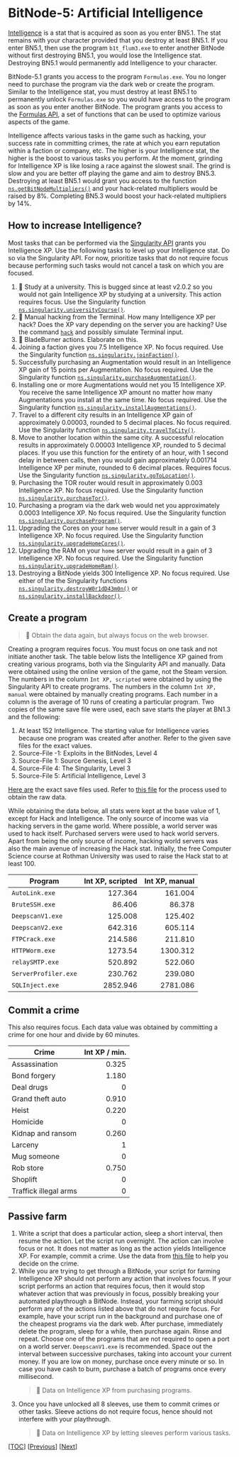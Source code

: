 # BitNode-5: Artificial Intelligence

[Intelligence](https://bitburner-official.readthedocs.io/en/latest/advancedgameplay/intelligence.html)
is a stat that is acquired as soon as you enter BN5.1. The stat remains with
your character provided that you destroy at least BN5.1. If you enter BN5.1,
then use the program `b1t_flum3.exe` to enter another BitNode without first
destroying BN5.1, you would lose the Intelligence stat. Destroying BN5.1 would
permanently add Intelligence to your character.

BitNode-5.1 grants you access to the program `Formulas.exe`. You no longer need
to purchase the program via the dark web or create the program. Similar to the
Intelligence stat, you must destroy at least BN5.1 to permanently unlock
`Formulas.exe` so you would have access to the program as soon as you enter
another BitNode. The program grants you access to the
[Formulas API](https://github.com/bitburner-official/bitburner-src/blob/dev/markdown/bitburner.formulas.md),
a set of functions that can be used to optimize various aspects of the game.

Intelligence affects various tasks in the game such as hacking, your success
rate in committing crimes, the rate at which you earn reputation within a
faction or company, etc. The higher is your Intelligence stat, the higher is the
boost to various tasks you perform. At the moment, grinding for Intelligence XP
is like losing a race against the slowest snail. The grind is slow and you are
better off playing the game and aim to destroy BN5.3. Destroying at least BN5.1
would grant you access to the function
[`ns.getBitNodeMultipliers()`](https://github.com/bitburner-official/bitburner-src/blob/dev/markdown/bitburner.ns.getbitnodemultipliers.md)
and your hack-related multipliers would be raised by 8%. Completing BN5.3 would
boost your hack-related multipliers by 14%.

## How to increase Intelligence?

Most tasks that can be performed via the
[Singularity API](https://github.com/bitburner-official/bitburner-src/blob/dev/markdown/bitburner.singularity.md)
grants you Intelligence XP. Use the following tasks to level up your
Intelligence stat. Do so via the Singularity API. For now, prioritize tasks that
do not require focus because performing such tasks would not cancel a task on
which you are focused.

1. 🐞 Study at a university. This is bugged since at least v2.0.2 so you would
   not gain Intelligence XP by studying at a university. This action requires
   focus. Use the Singularity function
   [`ns.singularity.universityCourse()`](https://github.com/bitburner-official/bitburner-src/blob/dev/markdown/bitburner.singularity.universitycourse.md).
1. 📝 Manual hacking from the Terminal. How many Intelligence XP per hack? Does
   the XP vary depending on the server you are hacking? Use the command
   [`hack`](https://bitburner-official.readthedocs.io/en/latest/basicgameplay/terminal.html#hack)
   and possibly simulate Terminal input.
1. 📝 BladeBurner actions. Elaborate on this.
1. Joining a faction gives you 7.5 Intelligence XP. No focus required. Use the
   Singularity function
   [`ns.singularity.joinFaction()`](https://github.com/bitburner-official/bitburner-src/blob/dev/markdown/bitburner.singularity.joinfaction.md).
1. Successfully purchasing an Augmentation would result in an Intelligence XP
   gain of 15 points per Augmentation. No focus required. Use the Singularity
   function
   [`ns.singularity.purchaseAugmentation()`](https://github.com/bitburner-official/bitburner-src/blob/dev/markdown/bitburner.singularity.purchaseaugmentation.md).
1. Installing one or more Augmentations would net you 15 Intelligence XP. You
   receive the same Intelligence XP amount no matter how many Augmentations you
   install at the same time. No focus required. Use the Singularity function
   [`ns.singularity.installAugmentations()`](https://github.com/bitburner-official/bitburner-src/blob/dev/markdown/bitburner.singularity.installaugmentations.md).
1. Travel to a different city results in an Intelligence XP gain of
   approximately 0.00003, rounded to 5 decimal places. No focus required. Use
   the Singularity function
   [`ns.singularity.travelToCity()`](https://github.com/bitburner-official/bitburner-src/blob/dev/markdown/bitburner.singularity.traveltocity.md).
1. Move to another location within the same city. A successful relocation
   results in approximately 0.00003 Intelligence XP, rounded to 5 decimal
   places. If you use this function for the entirety of an hour, with 1 second
   delay in between calls, then you would gain approximately 0.001714
   Intelligence XP per minute, rounded to 6 decimal places. Requires focus. Use
   the Singularity function
   [`ns.singularity.goToLocation()`](https://github.com/bitburner-official/bitburner-src/blob/dev/markdown/bitburner.singularity.gotolocation.md).
1. Purchasing the TOR router would result in approximately 0.003 Intelligence
   XP. No focus required. Use the Singularity function
   [`ns.singularity.purchaseTor()`](https://github.com/bitburner-official/bitburner-src/blob/dev/markdown/bitburner.singularity.purchasetor.md).
1. Purchasing a program via the dark web would net you approximately 0.0003
   Intelligence XP. No focus required. Use the Singularity function
   [`ns.singularity.purchaseProgram()`](https://github.com/bitburner-official/bitburner-src/blob/dev/markdown/bitburner.singularity.purchaseprogram.md).
1. Upgrading the Cores on your `home` server would result in a gain of 3
   Intelligence XP. No focus required. Use the Singularity function
   [`ns.singularity.upgradeHomeCores()`](https://github.com/bitburner-official/bitburner-src/blob/dev/markdown/bitburner.singularity.upgradehomecores.md).
1. Upgrading the RAM on your `home` server would result in a gain of 3
   Intelligence XP. No focus required. Use the Singularity function
   [`ns.singularity.upgradeHomeRam()`](https://github.com/bitburner-official/bitburner-src/blob/dev/markdown/bitburner.singularity.upgradehomeram.md).
1. Destroying a BitNode yields 300 Intelligence XP. No focus required. Use
   either of the the Singularity functions
   [`ns.singularity.destroyW0r1dD43m0n()`](https://github.com/bitburner-official/bitburner-src/blob/dev/markdown/bitburner.singularity.destroyw0r1dd43m0n.md)
   or
   [`ns.singularity.installBackdoor()`](https://github.com/bitburner-official/bitburner-src/blob/dev/markdown/bitburner.singularity.installbackdoor.md).

## Create a program

> 📝 Obtain the data again, but always focus on the web browser.

Creating a program requires focus. You must focus on one task and not initiate
another task. The table below lists the Intelligence XP gained from creating
various programs, both via the Singularity API and manually. Data were obtained
using the online version of the game, not the Steam version. The numbers in the
column `Int XP, scripted` were obtained by using the Singularity API to create
programs. The numbers in the column `Int XP, manual` were obtained by manually
creating programs. Each number in a column is the average of 10 runs of creating
a particular program. Two copies of the same save file were used, each save
starts the player at BN1.3 and the following:

1. At least 152 Intelligence. The starting value for Intelligence varies because
   one program was created after another. Refer to the given save files for the
   exact values.
1. Source-File -1: Exploits in the BitNodes, Level 4
1. Source-File 1: Source Genesis, Level 3
1. Source-File 4: The Singularity, Level 3
1. Source-File 5: Artificial Intelligence, Level 3

[Here are](../../data/program/intelligence/) the exact save files used. Refer to
[this file](../../data/program/intelligence/README.md) for the process used to
obtain the raw data.

While obtaining the data below, all stats were kept at the base value of 1,
except for Hack and Intelligence. The only source of income was via hacking
servers in the game world. Where possible, a world server was used to hack
itself. Purchased servers were used to hack world servers. Apart from being the
only source of income, hacking world servers was also the main avenue of
increasing the Hack stat. Initially, the free Computer Science course at Rothman
University was used to raise the Hack stat to at least 100.

| Program              | Int XP, scripted | Int XP, manual |
| -------------------- | ---------------: | -------------: |
| `AutoLink.exe`       |          127.364 |        161.004 |
| `BruteSSH.exe`       |           86.406 |         86.378 |
| `DeepscanV1.exe`     |          125.008 |        125.402 |
| `DeepscanV2.exe`     |          642.316 |        605.114 |
| `FTPCrack.exe`       |          214.586 |        211.810 |
| `HTTPWorm.exe`       |          1273.54 |       1300.312 |
| `relaySMTP.exe`      |          520.892 |        522.060 |
| `ServerProfiler.exe` |          230.762 |        239.080 |
| `SQLInject.exe`      |         2852.946 |       2781.086 |

## Commit a crime

This also requires focus. Each data value was obtained by committing a crime for
one hour and divide by 60 minutes.

| Crime                 | Int XP / min. |
| --------------------- | ------------: |
| Assassination         |         0.325 |
| Bond forgery          |         1.180 |
| Deal drugs            |             0 |
| Grand theft auto      |         0.910 |
| Heist                 |         0.220 |
| Homicide              |             0 |
| Kidnap and ransom     |         0.260 |
| Larceny               |             1 |
| Mug someone           |             0 |
| Rob store             |         0.750 |
| Shoplift              |             0 |
| Traffick illegal arms |             0 |

## Passive farm

1. Write a script that does a particular action, sleep a short interval, then
   resume the action. Let the script run overnight. The action can involve focus
   or not. It does not matter as long as the action yields Intelligence XP. For
   example, commit a crime. Use the data from
   [this file](../../data/crime/README.md) to help you decide on the crime.
1. While you are trying to get through a BitNode, your script for farming
   Intelligence XP should not perform any action that involves focus. If your
   script performs an action that requires focus, then it would stop whatever
   action that was previously in focus, possibly breaking your automated
   playthrough a BitNode. Instead, your farming script should perform any of the
   actions listed above that do not require focus. For example, have your script
   run in the background and purchase one of the cheapest programs via the dark
   web. After purchase, immediately delete the program, sleep for a while, then
   purchase again. Rinse and repeat. Choose one of the programs that are not
   required to open a port on a world server. `DeepscanV1.exe` is recommended.
   Space out the interval between successive purchases, taking into account your
   current money. If you are low on money, purchase once every minute or so. In
   case you have cash to burn, purchase a batch of programs once every
   millisecond.
    > 📝 Data on Intelligence XP from purchasing programs.
1. Once you have unlocked all 8 sleeves, use them to commit crimes or other
   tasks. Sleeve actions do not require focus, hence should not interfere with
   your playthrough.
    > 📝 Data on Intelligence XP by letting sleeves perform various tasks.

[[TOC](README.md "Table of Contents")]
[[Previous](singularity.md "BitNode-4: The Singularity")]
[[Next](gang.md "BitNode-2: Rise of the Underworld")]
